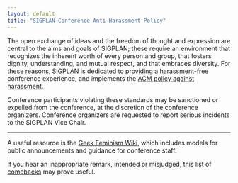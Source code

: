 ```yaml
---
layout: default
title: "SIGPLAN Conference Anti-Harassment Policy"
---
```

The open exchange of ideas and the freedom of thought and
expression are central to the aims and goals of SIGPLAN; these
require an environment that recognizes the inherent worth of every
person and group, that fosters dignity, understanding, and mutual
respect, and that embraces diversity. For these reasons, SIGPLAN
is dedicated to providing a harassment-free conference experience, 
and implements the 
[ACM policy against harassment](http://www.acm.org/sigs/volunteer_resources/officers_manual/anti-harassment-policy).

Conference participants violating these standards may be sanctioned
or expelled from the conference, at the discretion of the
conference organizers. Conference organizers are requested to
report serious incidents to the SIGPLAN Vice Chair.  

-----------------

A useful resource is the
[Geek Feminism Wiki](http://geekfeminism.wikia.com/index.php?title=Conference_anti-harassment_policy),
which includes models for public announcements and guidance for
conference staff.

If you hear an inappropriate remark, intended or misjudged, this list of
[comebacks](http://geekfeminism.wikia.com/wiki/Good_sexism_comebacks) may prove useful.
